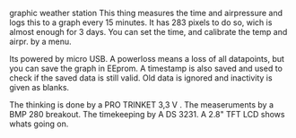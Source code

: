 graphic weather station
This thing measures the time and airpressure and logs this to a graph every 15 minutes. It has 283 pixels to do so, wich is almost enough for 3 days. You can set the time, and calibrate the temp and airpr. by a menu.

Its powered by micro USB. A powerloss means a loss of all datapoints, but you can save the graph in EEprom. A timestamp is also saved and used to check if the saved data is still valid. Old data is ignored and inactivity is given as blanks.

The thinking is done by a PRO TRINKET 3,3 V . The measeruments by a BMP 280 breakout. The timekeeping by A DS 3231. A 2.8" TFT LCD shows whats going on.
